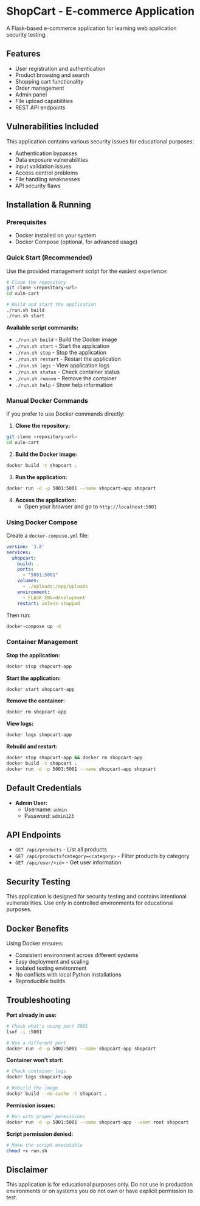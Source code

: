 # ShopCart - E-commerce Application

A Flask-based e-commerce application for learning web application security testing.

## Features

- User registration and authentication
- Product browsing and search
- Shopping cart functionality
- Order management
- Admin panel
- File upload capabilities
- REST API endpoints

## Vulnerabilities Included

This application contains various security issues for educational purposes:

- Authentication bypasses
- Data exposure vulnerabilities
- Input validation issues
- Access control problems
- File handling weaknesses
- API security flaws

## Installation & Running

### Prerequisites

- Docker installed on your system
- Docker Compose (optional, for advanced usage)

### Quick Start (Recommended)

Use the provided management script for the easiest experience:

```bash
# Clone the repository
git clone <repository-url>
cd vuln-cart

# Build and start the application
./run.sh build
./run.sh start
```

**Available script commands:**
- `./run.sh build` - Build the Docker image
- `./run.sh start` - Start the application
- `./run.sh stop` - Stop the application
- `./run.sh restart` - Restart the application
- `./run.sh logs` - View application logs
- `./run.sh status` - Check container status
- `./run.sh remove` - Remove the container
- `./run.sh help` - Show help information

### Manual Docker Commands

If you prefer to use Docker commands directly:

1. **Clone the repository:**
```bash
git clone <repository-url>
cd vuln-cart
```

2. **Build the Docker image:**
```bash
docker build -t shopcart .
```

3. **Run the application:**
```bash
docker run -d -p 5001:5001 --name shopcart-app shopcart
```

4. **Access the application:**
   - Open your browser and go to `http://localhost:5001`

### Using Docker Compose

Create a `docker-compose.yml` file:

```yaml
version: '3.8'
services:
  shopcart:
    build: .
    ports:
      - "5001:5001"
    volumes:
      - ./uploads:/app/uploads
    environment:
      - FLASK_ENV=development
    restart: unless-stopped
```

Then run:
```bash
docker-compose up -d
```

### Container Management

**Stop the application:**
```bash
docker stop shopcart-app
```

**Start the application:**
```bash
docker start shopcart-app
```

**Remove the container:**
```bash
docker rm shopcart-app
```

**View logs:**
```bash
docker logs shopcart-app
```

**Rebuild and restart:**
```bash
docker stop shopcart-app && docker rm shopcart-app
docker build -t shopcart .
docker run -d -p 5001:5001 --name shopcart-app shopcart
```

## Default Credentials

- **Admin User:**
  - Username: `admin`
  - Password: `admin123`

## API Endpoints

- `GET /api/products` - List all products
- `GET /api/products?category=<category>` - Filter products by category
- `GET /api/user/<id>` - Get user information

## Security Testing

This application is designed for security testing and contains intentional vulnerabilities. Use only in controlled environments for educational purposes.

## Docker Benefits

Using Docker ensures:
- Consistent environment across different systems
- Easy deployment and scaling
- Isolated testing environment
- No conflicts with local Python installations
- Reproducible builds

## Troubleshooting

**Port already in use:**
```bash
# Check what's using port 5001
lsof -i :5001

# Use a different port
docker run -d -p 5002:5001 --name shopcart-app shopcart
```

**Container won't start:**
```bash
# Check container logs
docker logs shopcart-app

# Rebuild the image
docker build --no-cache -t shopcart .
```

**Permission issues:**
```bash
# Run with proper permissions
docker run -d -p 5001:5001 --name shopcart-app --user root shopcart
```

**Script permission denied:**
```bash
# Make the script executable
chmod +x run.sh
```

## Disclaimer

This application is for educational purposes only. Do not use in production environments or on systems you do not own or have explicit permission to test. 